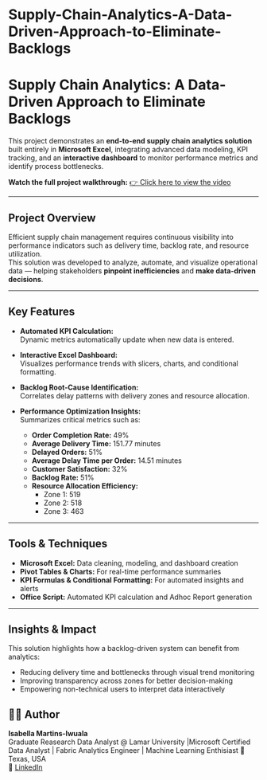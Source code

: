 # Supply-Chain-Analytics-A-Data-Driven-Approach-to-Eliminate-Backlogs
#  Supply Chain Analytics: A Data-Driven Approach to Eliminate Backlogs

This project demonstrates an **end-to-end supply chain analytics solution** built entirely in **Microsoft Excel**, integrating advanced data modeling, KPI tracking, and an **interactive dashboard** to monitor performance metrics and identify process bottlenecks.

 **Watch the full project walkthrough:** [👉 Click here to view the video](https://drive.google.com/drive/folders/1a_XXXM8_10JJpW65j09d5zRlkLsJPZPc?usp=drive_link)

---

##  Project Overview

Efficient supply chain management requires continuous visibility into performance indicators such as delivery time, backlog rate, and resource utilization.  
This solution was developed to analyze, automate, and visualize operational data — helping stakeholders **pinpoint inefficiencies** and **make data-driven decisions**.

---

##  Key Features

- **Automated KPI Calculation:**  
  Dynamic metrics automatically update when new data is entered.

- **Interactive Excel Dashboard:**  
  Visualizes performance trends with slicers, charts, and conditional formatting.

- **Backlog Root-Cause Identification:**  
  Correlates delay patterns with delivery zones and resource allocation.

- **Performance Optimization Insights:**  
  Summarizes critical metrics such as:
  - **Order Completion Rate:** 49%  
  - **Average Delivery Time:** 151.77 minutes  
  - **Delayed Orders:** 51%  
  - **Average Delay Time per Order:** 14.51 minutes  
  - **Customer Satisfaction:** 32%  
  - **Backlog Rate:** 51%  
  - **Resource Allocation Efficiency:**  
    - Zone 1: 519  
    - Zone 2: 518  
    - Zone 3: 463  

---

##  Tools & Techniques

- **Microsoft Excel:** Data cleaning, modeling, and dashboard creation   
- **Pivot Tables & Charts:** For real-time performance summaries  
- **KPI Formulas & Conditional Formatting:** For automated insights and alerts
- **Office Script:** Automated KPI calculation and Adhoc Report generation 

---

##  Insights & Impact

This solution highlights how a backlog-driven system can benefit from analytics:
- Reducing delivery time and bottlenecks through visual trend monitoring  
- Improving transparency across zones for better decision-making  
- Empowering non-technical users to interpret data interactively  

## 👩‍💻 Author

**Isabella Martins-Iwuala**  
Graduate Reasearch Data Analyst @ Lamar University |Microsoft Certified Data Analyst | Fabric Analytics Engineer | Machine Learning Enthisiast
📍 Texas, USA  
🔗 [LinkedIn](https://www.linkedin.com/in/martins-isabella-/)


